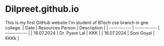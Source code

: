 # Dilpreet.github.io
This is my first GitHub website
I'm student of BTech cse branch in gne college.
| Date | Resources Person | Description |
| ----------- | ----------- | ----------- |
| 16.07.2024 | Dr. Pyare Lal | KKK |
| 16.07.2024 | Soni Goyal | KKKk |
